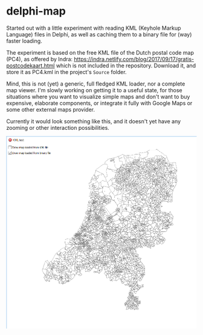# delphi-map
Started out with a little experiment with reading KML (Keyhole Markup Language) files in Delphi, as well as caching them to a binary file for (way) faster loading.

The experiment is based on the free KML file of the Dutch postal code map (PC4), as offered by Indra:
https://indra.netlify.com/blog/2017/09/17/gratis-postcodekaart.html
which is not included in the repository. Download it, and store it as PC4.kml in the project's `Source` folder.

Mind, this is not (yet) a generic, full fledged KML loader, nor a complete map viewer. 
I'm slowly working on getting it to a useful state, for those situations where you want to visualize simple maps and don't want to buy expensive, elaborate components, or integrate it fully with Google Maps or some other external maps provider.

Currently it would look something like this, and it doesn't yet have any zooming or other interaction possibilities.

![Screenshot of test application](Doc/img/screenshot.png)

